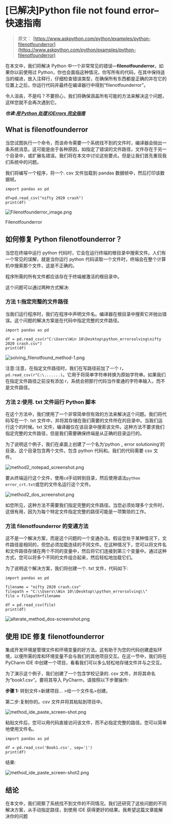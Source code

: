 # [已解决]Python file not found error–快速指南

> 原文： [https://www.askpython.com/python/examples/python-filenotfounderror](https://www.askpython.com/python/examples/python-filenotfounderror)

在本文中，我们将解决 Python 中一个非常常见的错误—**filenotfounderror**。如果你以前使用过 Python，你也会面临这种情况，你写所有的代码，在其中保持适当的缩进，放入注释行，仔细检查错误类型，在确保所有东西都是正确的并在它的位置上之后，你运行代码并最终在编译器行中得到“filenotfounderror”。

令人沮丧，不是吗？不要担心，我们将确保涵盖所有可能的方法来解决这个问题，这样您就不会再次遇到它。

***也读:[用 Python 处理 IOErrors 完全指南](https://www.askpython.com/python/examples/handling-ioerrors)***

## What is filenotfounderror

当您试图执行一个命令，而该命令需要一个系统找不到的文件时，编译器会抛出一条系统消息。这可能是由于各种原因，如指定了错误的文件路径，文件存在于另一个目录中，或扩展名错误。我们将在本文中讨论这些要点。但是让我们首先重现我们系统中的问题。

我们将编写一个程序，将一个. csv 文件加载到 pandas 数据帧中，然后打印该数据帧。

```
import pandas as pd

df=pd.read_csv("nifty 2020 crash")
print(df)

```

![Filenotfounderror_image.png](img/9697a9fb954a9278a64a1d52c9bb9f8e.png)

Filenotfounderror

## 如何修复 Python filenotfounderror？

当您在终端中运行 python 代码时，它会在运行终端的根目录中搜索文件。人们有一个常见的误解，就是当你运行 python 代码读取一个文件时，终端会在整个计算机中搜索那个文件，这是不正确的。

程序所需的所有文件都应该存在于终端被激活的根目录中。

这个问题可以通过两种方式解决:

### 方法 1:指定完整的文件路径

当我们运行程序时，我们在程序中声明文件名。编译器在根目录中搜索它并抛出错误。这个问题的解决方案是在代码中指定完整的文件路径。

```
import pandas as pd

df = pd.read_csv(r"C:\Users\Win 10\Desktop\python_errorsolving\nifty 2020 crash.csv")
print(df)

```

![solving_filenotfound_method-1.png](img/5a53d066e05428155ed3b749cef98750.png)

注意:注意，在指定文件路径时，我们在写路径前加了一个 r，`pd.read_csv(r"C:\.......)`。它用于将简单字符串转换为原始字符串。如果我们在指定文件路径之前没有添加 r，系统会把那行代码当作普通的字符串输入，而不是文件路径。

### 方法 2:使用. txt 文件运行 Python 脚本

在这个方法中，我们使用了一个非常简单但有效的方法来解决这个问题。我们将代码写在一个. txt 文件中，并将其存储在我们需要的文件所在的目录中。当我们运行这个的时候。txt 文件，编译器仅在该目录中搜索该文件。这种方法不要求我们指定完整的文件路径，但是我们需要确保终端是从正确的目录运行的。

为了说明这个例子，我们在桌面上创建了一个名为‘python _ error solutioning’的目录。这个目录包含两个文件。包含 python 代码和。我们的代码需要 csv 文件。

![method2_notepad_screenshot.png](img/369d53302c55b2d705f7c75760a7e8ec.png)

要从终端运行这个文件，使用`cd`手动转到目录，然后使用语法`python error_crt.txt`或您的文件名运行这个文件。

![method2_dos_screenshot.png](img/0c696f9d5a50ebac12468aa5e810c227.png)

如您所见，这种方法不需要我们指定完整的文件路径。当您必须处理多个文件时，这很有用，因为为每个特定文件指定完整的路径可能是一项繁琐的工作。

### 方法 filenotfounderror 的变通方法

这不是一个解决方案，而是这个问题的一个变通办法。假设您处于某种情况下，文件路径是相同的，但您必须加载连续的不同文件。在这种情况下，您可以将文件名和文件路径存储在两个不同的变量中，然后将它们连接到第三个变量中。通过这种方式，您可以将多个不同的文件组合起来，然后轻松地加载它们。

为了说明这个解决方案，我们将创建一个. txt 文件，代码如下:

```
import pandas as pd

filename = "nifty 2020 crash.csv"
filepath = "C:\\Users\\Win 10\\Desktop\\python_errorsolving\\"
file = filepath+filename

df = pd.read_csv(file)
print(df)

```

![alterate_method_dos-screenshot.png](img/4d28c79966ca502a84bfac2c057343d4.png)

## 使用 IDE 修复 filenotfounderror

集成开发环境是管理文件和环境变量的好方法。这有助于为您的代码创建虚拟环境，以便所需的库和环境变量不会与我们的其他项目交互。在这一节中，我们将在 PyCharm IDE 中创建一个项目，看看我们可以多么轻松地存储文件并与之交互。

为了演示这个例子，我们创建了一个包含学校记录的. csv 文件，并将其命名为“book1.csv”。要将其导入 PyCharm，请按照以下步骤操作:

**步骤 1:** 转到文件>新建项目… >给一个文件名>创建。

第二步:复制你的。csv 文件并将其粘贴到项目中。

![method_ide_paste_screen-shot.png](img/2f1c328a7a1167d9480f7cf3b8082cd5.png)

粘贴文件后，您可以用代码直接访问该文件，而不必指定完整的路径。您可以简单地使用文件名。

```
import pandas as pd

df = pd.read_csv('Book1.csv', sep='|')
print(df)

```

结果:

![method_ide_paste_screen-shot2.png](img/0eac494b4d8e6db0b700f432c605975f.png)

## 结论

在本文中，我们观察了系统找不到文件的不同情况。我们还研究了这些问题的不同解决方案，从手动指定路径，到使用 IDE 获得更好的结果。我希望这篇文章能解决你的问题